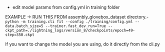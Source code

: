 - edit model params from config.yml in training folder

EXAMPLE -> RUN THIS FROM assembly_glovebox_dataset directory.-
`python -m training.cli fit --config ./training/config.yml --data.batch_size=5 --trainer.fast_dev_run=True --ckpt_path=./lightning_logs/version_8/checkpoints/epoch=49-step=350.ckpt`

If you want to change the model you are using, do it directly from the cli.py